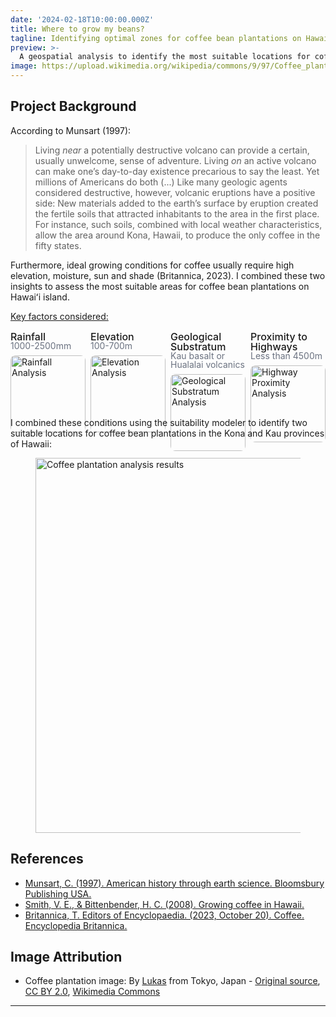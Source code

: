 ```yaml
---
date: '2024-02-18T10:00:00.000Z'
title: Where to grow my beans?
tagline: Identifying optimal zones for coffee bean plantations on Hawaiʻi island
preview: >-
  A geospatial analysis to identify the most suitable locations for coffee plantations on Hawaiʻi island.
image: https://upload.wikimedia.org/wikipedia/commons/9/97/Coffee_plantation%2C_Kaua%CA%BBi_58.jpg
---
```


## Project Background

According to Munsart (1997):
> Living *near* a potentially destructive volcano can provide a certain, usually unwelcome, sense of adventure. Living *on* an active volcano can make one’s day-to-day existence precarious to say the least. Yet millions of Americans do both (...) Like many geologic agents considered destructive, however, volcanic eruptions have a positive side: New materials added to the earth’s surface by eruption created the fertile soils that attracted inhabitants to the area in the first place. For instance, such soils, combined with local weather characteristics, allow the area around Kona, Hawaii, to produce the only coffee in the fifty states.

Furthermore, ideal growing conditions for coffee usually require high elevation, moisture, sun and shade (Britannica, 2023). I combined these two insights to assess the most suitable areas for coffee bean plantations on Hawaiʻi island. 

<p style="text-decoration: underline;">Key factors considered:</p>
<div style="display: flex; gap: 0.5rem; margin-top: 1rem;">
  <div style="flex: 1;">
    <h4 style="font-size: 1rem; font-weight: 500; margin: 0; line-height: 1;">Rainfall</h4>
    <p style="font-size: 0.875rem; color: #6b7280; margin: 0 0 0.5rem 0; line-height: 1;">1000-2500mm</p>
    <img src="/images/project_pics/Precipitation.png" alt="Rainfall Analysis" style="width: 100%; height: auto; border-radius: 0.5rem;" />
  </div>
  
  <div style="flex: 1;">
    <h4 style="font-size: 1rem; font-weight: 500; margin: 0; line-height: 1;">Elevation</h4>
    <p style="font-size: 0.875rem; color: #6b7280; margin: 0 0 0.5rem 0; line-height: 1;">100-700m</p>
    <img src="/images/project_pics/Altitude.png" alt="Elevation Analysis" style="width: 100%; height: auto; border-radius: 0.5rem;" />
  </div>
  
  <div style="flex: 1;">
    <h4 style="font-size: 1rem; font-weight: 500; margin: 0; line-height: 1;">Geological Substratum</h4>
    <p style="font-size: 0.875rem; color: #6b7280; margin: 0 0 0.5rem 0; line-height: 1;">Kau basalt or Hualalai volcanics </p>
    <img src="/images/project_pics/Geology.png" alt="Geological Substratum Analysis" style="width: 100%; height: auto; border-radius: 0.5rem;" />
  </div>
  
  <div style="flex: 1;">
    <h4 style="font-size: 1rem; font-weight: 500; margin: 0; line-height: 1;">Proximity to Highways</h4>
    <p style="font-size: 0.875rem; color: #6b7280; margin: 0 0 0.5rem 0; line-height: 1;">Less than 4500m</p>
    <img src="/images/project_pics/Highway.png" alt="Highway Proximity Analysis" style="width: 100%; height: auto; border-radius: 0.5rem;" />
  </div>
</div>

I combined these conditions using the suitability modeler to identify two suitable locations for coffee bean plantations in the Kona and Kau provinces of Hawaii:


<figure class="center">
  <img src="/images/Project_pics/Suitability.png" alt="Coffee plantation analysis results" class="center" style="width: 600px; height: auto;" />
</figure>

## References
- [Munsart, C. (1997). American history through earth science. Bloomsbury Publishing USA.](https://books.google.no/books?hl=fr&lr=&id=COXEEAAAQBAJ&oi=fnd&pg=PR5&dq=craig+a+munsart+american+history+through+earth+sciences&ots=s9r7eAGKCI&sig=6_--a-t5T4uonxxxw4exhy8xJC4&redir_esc=y#v=onepage&q=craig%20a%20munsart%20american%20history%20through%20earth+sciences&f=false)
- [Smith, V. E., & Bittenbender, H. C. (2008). Growing coffee in Hawaii.](https://scholarspace.manoa.hawaii.edu/items/d9ce8f1f-6420-44a0-9b0d-0310d20c9fb2)
- [Britannica, T. Editors of Encyclopaedia. (2023, October 20). Coffee. Encyclopedia Britannica.](https://www.britannica.com/topic/coffee)

## Image Attribution
- Coffee plantation image: By [Lukas](https://www.flickr.com/people/86265563@N00) from Tokyo, Japan - [Original source](https://www.flickr.com/photos/86265563@N00/2929733036/), [CC BY 2.0](https://creativecommons.org/licenses/by/2.0), [Wikimedia Commons](https://commons.wikimedia.org/w/index.php?curid=5465016)

---